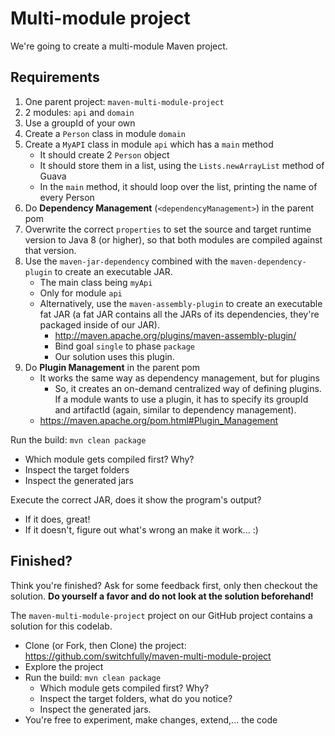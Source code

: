 # Multi-module project

We're going to create a multi-module Maven project.

## Requirements

1. One parent project: `maven-multi-module-project`
2. 2 modules: `api` and `domain`
3. Use a groupId of your own
4. Create a `Person` class in module `domain`
5. Create a `MyAPI` class in module `api` which has a `main` method
    - It should create 2 `Person` object
    - It should store them in a list, using the `Lists.newArrayList` method of Guava
    - In the `main` method, it should loop over the list, printing the name of every Person
6. Do **Dependency Management** (`<dependencyManagement>`) in the parent pom
7. Overwrite the correct `properties` to set the source and target runtime version to Java 8 (or higher), so that both modules are compiled against that version. 
8. Use the `maven-jar-dependency` combined with the `maven-dependency-plugin` to create an executable JAR.
    - The main class being `myApi`
    -  Only for module `api`
    - Alternatively, use the `maven-assembly-plugin` to create an executable fat JAR (a fat JAR contains all the JARs of its dependencies, they're packaged inside of our JAR).
        - http://maven.apache.org/plugins/maven-assembly-plugin/
        - Bind goal `single` to phase `package`
        - Our solution uses this plugin.
9. Do **Plugin Management** in the parent pom
    - It works the same way as dependency management, but for plugins
        - So, it creates an on-demand centralized way of defining plugins. 
        If a module wants to use a plugin, it has to specify its groupId and artifactId (again, similar to dependency management).
    - https://maven.apache.org/pom.html#Plugin_Management
    
Run the build: `mvn clean package`
- Which module gets compiled first? Why?
- Inspect the target folders
- Inspect the generated jars

Execute the correct JAR, does it show the program's output?
- If it does, great!
- If it doesn't, figure out what's wrong an make it work... :)

## Finished?

Think you're finished? Ask for some feedback first, only then checkout the solution.
**Do yourself a favor and do not look at the solution beforehand!**
 
The `maven-multi-module-project` project on our GitHub project contains a solution for this codelab.
- Clone (or Fork, then Clone) the project: https://github.com/switchfully/maven-multi-module-project
- Explore the project
- Run the build: `mvn clean package`
    - Which module gets compiled first? Why?
    - Inspect the target folders, what do you notice?
    - Inspect the generated jars.
- You're free to experiment, make changes, extend,... the code
